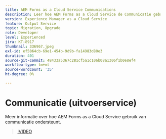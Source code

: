 ```yaml
---
title: AEM Forms as a Cloud Service Communications
description: Leer hoe AEM Forms as a Cloud Service de Communicatie gebruikscase steunt.
version: Experience Manager as a Cloud Service
feature: Output Service
topic: Migration, Upgrade
role: Developer
level: Experienced
jira: KT-8917
thumbnail: 336967.jpeg
exl-id: ef5864cb-69e1-454b-9d9b-fa14983d80e3
duration: 401
source-git-commit: 48433a5367c281cf5a1c106b08a1306f1b0e8ef4
workflow-type: tm+mt
source-wordcount: '35'
ht-degree: 0%

---
```


# Communicatie (uitvoerservice)

Meer informatie over hoe AEM Forms as a Cloud Service gebruik van communicatie ondersteunt.

>[!VIDEO](https://video.tv.adobe.com/v/336967?quality=12&learn=on)
